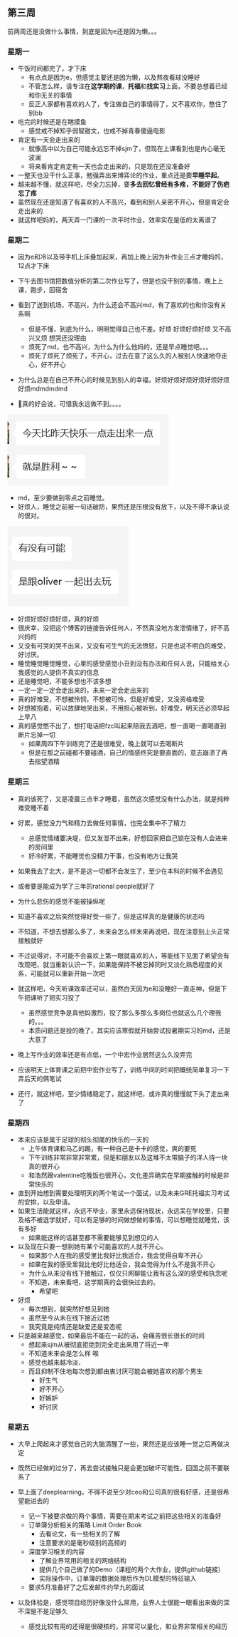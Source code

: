 ## 第三周

前两周还是没做什么事情，到底是因为e还是因为懒。。。

### 星期一

- 午饭时间都完了，才下床
  - 有点点是因为e，但感觉主要还是因为懒，以及熬夜看球没睡好
  - 不管怎么样，请专注在**这学期的课**，**托福**和**找实习**上面，不要总想着已经和你无关的事情
  - 反正人家都有喜欢的人了，专注做自己的事情得了，又不喜欢你，憋住了别bb
- 吃完的时候还是在瞎摸鱼
  - 感觉戒不掉知乎弱智甜文，也戒不掉青春傻逼电影
- 肯定有一天会走出来的
  - 就像高中以为自己可能永远忘不掉sjm了，但现在上课看到也是内心毫无波澜
  - 将来看肯定肯定有一天也会走出来的，只是现在还没准备好
- 一整天也没干什么正事，勉强弄出来博弈论的作业，重点还是要**早睡早起**。
- 越来越不懂，就这样吧，尽全力忘掉，要**多去回忆曾经有多疼，不能好了伤疤忘了疼**
- 虽然现在还是知道了有喜欢的人不高兴，看到和别人亲密不开心，但是肯定会走出来的
- 就这样吧妈的，两天弄一门课的一次平时作业，效率实在是低的太离谱了

### 星期二

- 因为e和冷以及带手机上床叠加起来，再加上晚上因为补作业三点才睡妈的，12点才下床

- 下午去图书馆把数值分析的第二次作业写了，但是也没干别的事情，晚上上课，跑步，回宿舍
- 看到了送到机场，不高兴，为什么还会不高兴md，有了喜欢的也和你没有关系啊
  - 但是不懂，到底为什么，明明觉得自己也不差。好烦 好烦好烦好烦 又不高兴又烦 想哭还没理由
  - 烦死了md，也不高兴，为什么为什么他妈的，还是早点睡觉吧。。。
  - 烦死了烦死了烦死了，不开心，过去在意了这么久的人被别人快速地夺走心，好不开心
- 为什么总是在自己不开心的时候见到别人的幸福，好烦好烦好烦好烦好烦好烦好烦mdmdmdmd
- 🐻真的好会说，可惜我永远做不到。。。。

![image-20240312233208015](./assets/image-20240312233208015.png)

- md，至少要做到零点之前睡觉。
- 好烦人，睡觉之前被一句话破防，果然还是压根没有放下，以及不得不承认说的很对。

![image-20240312233400214](./assets/image-20240312233400214.png)

- 好烦好烦好烦好烦，真的好烦
- 很庆幸，没把这个博客的链接告诉任何人，不然真没地方发泄情绪了，好不高兴妈的
- 又没有可哭的哭不出来，又没有可生气的无法愤怒，只是也说不明白的难受，好讨厌。
- 睡觉睡觉睡觉睡觉，心里的感受感觉小丑到没有办法和任何人说，只能给关心我感觉的人提供不真实的信息
- 还是睡觉吧，不能多想也不该多想
- 一定一定一定会走出来的，未来一定会走出来的
- 真的好难受，不想被怜悯，不想被可怜，但是好难受，又没资格难受
- 好想被抱着，可以放肆地哭出来，不用担心被听到，好难受，明天还必须早起上早八
- 真的感觉憋不出了，想打电话把fzc叫起来陪我去酒吧，想一直喝一直喝直到断片忘掉一切
  - 如果周四下午训练完了还是很难受，晚上就可以去喝断片
  - 但是在那之前碰都不要碰酒，自己的情感终究是要直面的，意志崩溃了再去指望酒精

### 星期三

- 真的该死了，又是凌晨三点半才睡着，虽然这次感觉没有什么办法，就是纯粹难受睡不着
- 好累，感觉没力气和精力去做任何事情，也完全集中不了精力
  - 总感觉情绪要决堤，但又发泄不出来，好想回家把自己锁在没有人会进来的房间里
  - 好冷好累，不能睡觉也没精力干事，也没有地方让我哭
- 如果我去了北大，是不是这一切都不会发生了，至少在本科的时候不会遇见
- 或者要是能成为学了三年的rational people就好了
- 为什么悲伤的感觉不能被操纵呢
- 知道不喜欢之后突然觉得好受一些了，但是这样真的是健康的状态吗
- 不知道，不想去想那么多了，未来会怎么样未来再说吧，现在注意别上头正常接触就好
- 不过说得对，不可能不会喜欢上第一眼就喜欢的人，等能线下见面了希望会有改观吧，就当重新认识一下，如果能保持不被忘掉同时又淡化熟悉程度的关系，可能就可以重新开始一次吧
- 就这样吧，今天听课效率还可以，虽然白天因为e和没睡好一直走神，但是下午把课听了把实习投了
  - 虽然感觉竞争是真他妈激烈，投了那么多那么多岗位也就这么几个理我的。。。
  - 本质问题还是投的晚了，其实应该寒假就开始尝试投暑期实习的md，还是大意了

- 晚上写作业的效率还是有点低，一个中宏作业居然这么久没弄完
- 应该明天上体育课之前把中宏作业写了，训练中间的时间把概统简单复习一下弄后天的俩笔试
- 还行，就这样吧，至少情绪稳定了，就这样吧，或许真的慢慢就下头了走出来了

### 星期四

- 本来应该是属于足球的彻头彻尾的快乐的一天的
  - 上午体育课和马乙的踢，有一种自己是卡卡的感觉，爽的要死
  - 下午训练非常非常非常累，但是和朋友以及这堆不太带脑子的洋人待一块真的很开心
  - 和浩然跟valentine吃晚饭也很开心，文化差异确实在早期接触的时候是非常快乐的
- 直到开始想到需要处理明天的两个笔试一个面试，以及未来GRE托福实习考试的安排，以及申请。
- 如果生活能就这样，永远不毕业，家里永远保持现状，永远呆在学校里，只要及格不被退学就好，可以有足够的时间做想做的事情，可以想睡觉就睡觉，该有多好
  - 如果能这样的话甚至都不需要能够见到想见的人
- 以及现在只要一想到她有某个可能喜欢的人就不开心。
  - 如果那个人在我的感受里比我好比我适合，我会觉得自卑不开心
  - 如果在我的感受里我比他好比他适合，我会觉得为什么不是我不开心
  - 为什么从来没有线下接触过，仅仅只网聊能让我有这么深的感受和执念呢
  - 不知道，未来看吧，这学期真的会很快过去的。
    - 希望吧
- 好烦
  - 每次想到，就突然好想见到她
  - 虽然至今从未在线下接近过她
  - 我究竟是纯情还是缺爱还是变态呢
- 只是越来越感觉，如果最后不能在一起的话，会痛苦很长很长的时间
  - 想起来sjm从被彻底拒绝到完全走出来用了将近一年
  - 不知道未来会是怎么样 唉
  - 感觉也越来越冷淡、
  - 而且抑制不住地每次想到都由衷讨厌可能会被她喜欢的那个男生
    - 好生气
    - 好不开心
    - 好嫉妒
    - 好讨厌

### 星期五

- 大早上爬起来才感觉自己的大脑清醒了一些，果然还是应该睡一觉之后再做决定
- 既然已经做的过分了，再去尝试接触只是会更加破坏可能性，回国之前不要联系了
- 早上面了deeplearning，不得不说至少对ceo和公司真的很有好感，还是很希望能进去的
  - 记一下被要求做的两个事情，需要在期末考试之前把这些相关的准备好
  - 订单簿分析相关的策略 Limit Order Book
    - 去看论文，有一些相关的了解
    - 注意要求的是毫秒级别的高频的
  - 深度学习相关的内容
    - 了解业界常用的相关的网络结构
    - 提供几个自己做了的Demo（课程的两个大作业，提供github链接）
    - 实际操作中，订单簿的数据处理后作为DL模型的特征输入
  - 要求5月准备好了之后发邮件约早九的面试

- 以及体验是，感觉项目经历好像没什么屌用，业界人士很能一眼看出来做的深不深是不是足够久
  - 感觉比较有用的还得是很硬核的，非常可以量化，和业界非常相关的经历